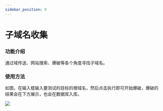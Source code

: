 ```yaml
---
sidebar_position: 9
---
```


# 子域名收集

### 功能介绍

通过域传送、网站搜索、爆破等各个角度寻找子域名。

### 使用方法

如图，在输入框输入要测试的目标的根域名，然后点击执行即可开始爆破，爆破的结果会在下方展示，也会在数据库入库。

![](/img/products/yakit/subdomain-1.png)

